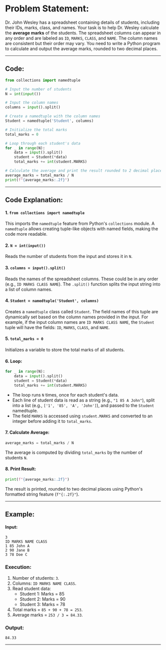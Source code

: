 # Problem Statement:
Dr. John Wesley has a spreadsheet containing details of students, including their IDs, marks, class, and names. Your task is to help Dr. Wesley calculate the **average marks** of the students. The spreadsheet columns can appear in any order and are labeled as `ID`, `MARKS`, `CLASS`, and `NAME`. The column names are consistent but their order may vary. You need to write a Python program to calculate and output the average marks, rounded to two decimal places.

---

## Code:

```python
from collections import namedtuple

# Input the number of students
N = int(input())

# Input the column names
columns = input().split()

# Create a namedtuple with the column names
Student = namedtuple('Student', columns)

# Initialize the total marks
total_marks = 0

# Loop through each student's data
for _ in range(N):
    data = input().split()
    student = Student(*data)
    total_marks += int(student.MARKS)

# Calculate the average and print the result rounded to 2 decimal places
average_marks = total_marks / N
print(f"{average_marks:.2f}")
```

---

## Code Explanation:

#### **1. `from collections import namedtuple`**
This imports the `namedtuple` feature from Python's `collections` module. A `namedtuple` allows creating tuple-like objects with named fields, making the code more readable.

#### **2. `N = int(input())`**
Reads the number of students from the input and stores it in `N`.

#### **3. `columns = input().split()`**
Reads the names of the spreadsheet columns. These could be in any order (e.g., `ID MARKS CLASS NAME`). The `.split()` function splits the input string into a list of column names.

#### **4. `Student = namedtuple('Student', columns)`**
Creates a `namedtuple` class called `Student`. The field names of this tuple are dynamically set based on the column names provided in the input. For example, if the input column names are `ID MARKS CLASS NAME`, the `Student` tuple will have the fields: `ID`, `MARKS`, `CLASS`, and `NAME`.

#### **5. `total_marks = 0`**
Initializes a variable to store the total marks of all students.

#### **6. Loop:**
```python
for _ in range(N):
    data = input().split()
    student = Student(*data)
    total_marks += int(student.MARKS)
```
- The loop runs `N` times, once for each student's data.
- Each line of student data is read as a string (e.g., `"1 85 A John"`), split into a list (e.g., `['1', '85', 'A', 'John']`), and passed to the `Student` namedtuple.
- The field `MARKS` is accessed using `student.MARKS` and converted to an integer before adding it to `total_marks`.

#### **7. Calculate Average:**
```python
average_marks = total_marks / N
```
The average is computed by dividing `total_marks` by the number of students `N`.

#### **8. Print Result:**
```python
print(f"{average_marks:.2f}")
```
The result is printed, rounded to two decimal places using Python's formatted string feature (`f"{:.2f}"`).

---

## Example:

#### Input:
```
3
ID MARKS NAME CLASS
1 85 John A
2 90 Jane B
3 78 Doe C
```

### Execution:
1. Number of students: `3`.
2. Columns: `ID MARKS NAME CLASS`.
3. Read student data:
   - Student 1: Marks = 85
   - Student 2: Marks = 90
   - Student 3: Marks = 78
4. Total marks = `85 + 90 + 78 = 253`.
5. Average marks = `253 / 3 = 84.33`.

### Output:
```
84.33
```

---

